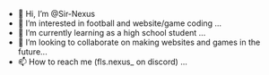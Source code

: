 - 👋 Hi, I’m @Sir-Nexus
- 👀 I’m interested in football and website/game coding ...
- 🌱 I’m currently learning as a high school student ...
- 💞️ I’m looking to collaborate on making websites and games in the future...
- 📫 How to reach me (fls.nexus_ on discord) ...

<!---
Sir-Nexus/Sir-Nexus is a ✨ special ✨ repository because its `README.md` (this file) appears on your GitHub profile.
You can click the Preview link to take a look at your changes.
--->
